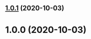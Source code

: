 ## [1.0.1](https://github.com/bconnorwhite/ends-with-string/compare/v1.0.0...v1.0.1) (2020-10-03)



# 1.0.0 (2020-10-03)



